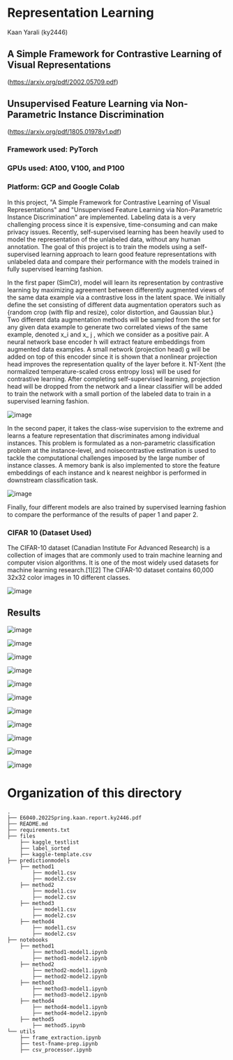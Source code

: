 # Representation Learning 
Kaan Yarali (ky2446)
## A Simple Framework for Contrastive Learning of Visual Representations 
(https://arxiv.org/pdf/2002.05709.pdf) <br>
## Unsupervised Feature Learning via Non-Parametric Instance Discrimination 
(https://arxiv.org/pdf/1805.01978v1.pdf) <br>

### Framework used: PyTorch 
### GPUs used: A100, V100, and P100 
### Platform: GCP and Google Colab


In this project, "A Simple Framework for Contrastive Learning of Visual Representations" and "Unsupervised Feature Learning via Non-Parametric Instance Discrimination" are implemented. Labeling data is a very challenging process since it is expensive, time-consuming and can make privacy issues. Recently, self-supervised learning has been heavily used to model the representation of the unlabeled data, without any human annotation. The goal of this project is to train the models using a self-supervised learning approach to learn good feature representations with unlabeled data and compare their performance with the models trained in fully supervised learning fashion. <br>

In the first paper (SimClr), model will learn its representation by contrastive learning by maximizing agreement between differently augmented views of the same data example via a contrastive loss in the latent space. We initially define the set consisting of different data augmentation operators such as {random crop (with flip and resize), color distortion, and Gaussian blur.} Two different data augmentation methods will be sampled from the set for any given data example to generate two correlated views of the same example, denoted x_i and x_ j , which we consider as a positive pair. A neural network base encoder h will extract feature embeddings from augmented data examples. A small network (projection head) g will be added on top of this encoder since it is shown that a nonlinear projection head improves the representation quality of the layer before it. NT-Xent (the normalized temperature-scaled cross entropy loss) will be used for contrastive learning. After completing self-supervised learning, projection head will be dropped from the network and a linear classifier will be added to train the network with a small portion of the labeled data to train in a supervised learning fashion. 

![image](https://user-images.githubusercontent.com/77569866/167318402-9a28ed4f-73c6-40cc-b59f-72c2c62509de.png)


In the second paper, it takes the class-wise supervision to the extreme and learns a feature representation that discriminates among individual instances.
This problem is formulated as a non-parametric classification problem at the instance-level, and noisecontrastive estimation is used to tackle the computational challenges imposed by the large number of instance classes.  A memory bank is also implemented to store the feature embeddings of each instance and k nearest neighbor is performed in downstream classification task.

![image](https://user-images.githubusercontent.com/77569866/167318417-b3db88fb-312f-4f0e-81da-46dfa6aedb51.png)

Finally, four different models are also trained by supervised learning fashion to compare the performance of the results of paper 1 and paper 2.

### CIFAR 10 (Dataset Used)
The CIFAR-10 dataset (Canadian Institute For Advanced Research) is a collection of images that are commonly used to train machine learning and computer vision algorithms. It is one of the most widely used datasets for machine learning research.[1][2] The CIFAR-10 dataset contains 60,000 32x32 color images in 10 different classes. 

![image](https://user-images.githubusercontent.com/77569866/167318519-126a0a3b-899a-4f93-b80b-377a8b861f21.png)

## Results

![image](https://user-images.githubusercontent.com/77569866/167318769-f02b182b-cd24-4a0d-b9c7-9313fcc72e83.png)

![image](https://user-images.githubusercontent.com/77569866/167318788-9ab724cc-5f88-4034-a86f-c7bb8e497a81.png)

![image](https://user-images.githubusercontent.com/77569866/167318798-00a52a53-5a80-4ab6-a151-521b36ad99e5.png)

![image](https://user-images.githubusercontent.com/77569866/167318808-d1d1fcba-222f-4b5e-9675-54c1befd3cc6.png)

![image](https://user-images.githubusercontent.com/77569866/167318817-a7422ba8-4e62-4a4a-8f25-867845d64973.png)

![image](https://user-images.githubusercontent.com/77569866/167318828-3114b741-5473-44ea-a11f-cb2dc8567bdb.png)

![image](https://user-images.githubusercontent.com/77569866/167320793-dc6f8a85-273d-46ed-9a7f-71f2644b4f9e.png)

![image](https://user-images.githubusercontent.com/77569866/167320826-4c6516d2-8a86-4e10-80c5-aaeb13ac0fe0.png)

![image](https://user-images.githubusercontent.com/77569866/167320846-b0779251-4f5d-42cb-b80f-d9a57643f6ae.png)

![image](https://user-images.githubusercontent.com/77569866/167320853-91eeda09-71dd-4ca7-a2c3-0ddfe12b4f84.png)

![image](https://user-images.githubusercontent.com/77569866/167320856-0204f3c6-e34d-47cc-aad2-f7ec06a6fe16.png)

# Organization of this directory
```
.
├── E6040.2022Spring.kaan.report.ky2446.pdf
├── README.md
├── requirements.txt
├── files
    ├── kaggle_testlist
    ├── label_sorted
    ├── kaggle-template.csv
├── predictionmodels
    ├── method1
        ├── model1.csv
        ├── model2.csv
    ├── method2
        ├── model1.csv
        ├── model2.csv
    ├── method3
        ├── model1.csv
        ├── model2.csv
    ├── method4
        ├── model1.csv
        ├── model2.csv
├── notebooks
    ├── method1
        ├── method1-model1.ipynb
        ├── method1-model2.ipynb
    ├── method2
        ├── method2-model1.ipynb
        ├── method2-model2.ipynb
    ├── method3
        ├── method3-model1.ipynb
        ├── method3-model2.ipynb
    ├── method4
        ├── method4-model1.ipynb
        ├── method4-model2.ipynb
    ├── method5
        ├── method5.ipynb
└── utils
    ├── frame_extraction.ipynb 
    ├── test-fname-prep.ipynb 
    ├── csv_processor.ipynb








